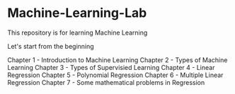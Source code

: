 # Machine-Learning-Lab
This repository is for learning Machine Learning

Let's start from the beginning

Chapter 1 - Introduction to Machine Learning
Chapter 2 - Types of Machine Learning
Chapter 3 - Types of Supervisied Learning
Chapter 4 - Linear Regression
Chapter 5 - Polynomial Regression
Chapter 6 - Multiple Linear Regression
Chapter 7 - Some mathematical problems in Regression
